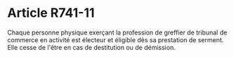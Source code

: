 # Article R741-11

Chaque personne physique exerçant la profession de greffier de tribunal de commerce en activité est électeur et éligible dès sa prestation de serment. Elle cesse de l'être en cas de destitution ou de démission.
